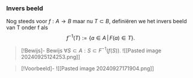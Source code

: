 ### Invers beeld
Nog steeds voor $f : A → B$ maar nu $T ⊂ B$, definiëren we het invers beeld van T onder f als
$$f^{-1}(T):=\{a\in A\,|\,F(a)\in T\}.$$

> [!Bewijs]- Bewijs $\forall S\subset A:S\subset F^{-1}(f(S)).$
> ![[Pasted image 20240925124253.png]]

> [!Voorbeeld]-
> ![[Pasted image 20240927171904.png]]